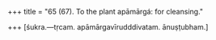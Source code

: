 +++
title = "65 (67). To the plant apāmārgá: for cleansing."

+++
[śukra.—tṛcam. apāmārgavīrudddivatam. ānuṣṭubham.]
